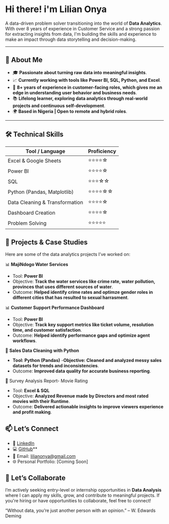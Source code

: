 # Hi there! i'm Lilian Onya 

 A data-driven problem solver transitioning into the world of **Data Analytics**. With over 8 years of experience in Customer Service and a strong passion for extracting insights from data, I'm building the skills and experience to make an impact through data storytelling and decision-making.

---

## 🚀 About Me

- 🎓 **Passionate about turning raw data into meaningful insights**.
- 📈 **Currently working with tools like Power BI, SQL, Python, and Excel**.
- 🤝 **8+ years of experience in customer-facing roles, which gives me an edge in understanding user behavior and business needs**.
- 📚 **Lifelong learner, exploring data analytics through real-world projects and continuous self-development**.
- 🌍 **Based in Nigeria | Open to remote and hybrid roles**.

---

## 🛠️ Technical Skills

| Tool / Language | Proficiency |
|-----------------|-------------|
| Excel & Google Sheets | ⭐⭐⭐⭐☆ |
| Power BI         | ⭐⭐⭐⭐☆ |
| SQL              | ⭐⭐⭐☆☆ |
| Python (Pandas, Matplotlib) | ⭐⭐⭐⭐☆☆ |
| Data Cleaning & Transformation | ⭐⭐⭐⭐☆ |
| Dashboard Creation | ⭐⭐⭐⭐☆ |
| Problem Solving | ⭐⭐⭐⭐⭐ |



## 📌 Projects & Case Studies

Here are some of the data analytics projects I’ve worked on:

📊 **MajiNdogo Water Services**
-  Tool: **Power BI**
-  Objective: **Track the water services like crime rate, water pollution, provinces that uses different sources of water**.  
- Outcome: **Helped identify crime rates and optimze gender roles in different cities that has resulted to sexual harrasment**.

📊 **Customer Support Performance Dashboard**
- Tool: **Power BI**  
- Objective: **Track key support metrics like ticket volume, resolution time, and customer satisfaction**.  
- Outcome: **Helped identify performance gaps and optimize agent workflows**.

🐍 **Sales Data Cleaning with Python**
- **Tool: Python (Pandas)**
-**Objective: Cleaned and analyzed messy sales datasets for trends and inconsistencies**.  
-  Outcome: **Improved data quality for accurate business reporting**.

🧮 Survey Analysis Report- Movie Rating
-  Tool: **Excel & SQL** 
- Objective: **Analyzed Revenue made by Directors and most rated movies with their Runtime**.  
- Outcome: **Delivered actionable insights to improve viewers experience and profit making**.



## 📫 Let’s Connect

- 🔗 [LinkedIn](https://www.linkedin.com/in/lilian-onya)
- 💻 [GitHub](https://github.com/Lilian1-O/Lilian1-O)**
- 📧 Email: lilianonya@gmail.com
- 🌐 Personal Portfolio: [Coming Soon]



## 🙌 Let’s Collaborate

I’m actively seeking entry-level or internship opportunities in **Data Analysis** where I can apply my skills, grow, and contribute to meaningful projects. If you're hiring or have opportunities to collaborate, feel free to connect!



 “Without data, you’re just another person with an opinion.” – W. Edwards Deming
